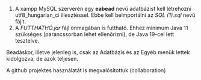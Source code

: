 1. A xampp MySQL szerverén egy <b>eabead</b> nevű adatbázist kell létrehozni utf8_hungarian_ci illesztéssel. Ebbe kell beimportálni az <i>SQL (1).sql</i> nevű fájlt.
2. A <i>FUTTHATHÓ.jar</i> fájl önmagában is futtható. Ehhez minimum Java 11 szükséges (parancssorban lehet ellenőrizni), de Java 19-cel lett tesztelve.

Beadáskor, illetve jelenleg is, csak az Adatbázis és az Egyéb menük lettek kidolgozva, de azok teljesen.

A github projektes használatát is megvalósítottuk (collaboration)
